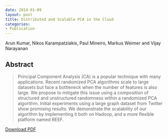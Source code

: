 ```yaml
---
date: 2014-01-09
layout: post
title: Distributed and Scalable PCA in the Cloud
categories:
- Publication
---
```


Arun Kumar, Nikos Karampatziakis, Paul Mineiro, Markus Weimer and Vijay Narayanan

## Abstract
<blockquote>
Principal Component Analysis (CA) is a popular technique with many applications. Recent randomized PCA algorithms scale to large datasets but face a bottleneck when the number of features is also large. We propose to mitigate this issue using a composition of structured and unstructured randomness within a randomized PCA algorithm. Initial experiments using a large graph dataset from Twitter show promising results. We demonstrate the scalability of our algorithm by implementing it both on Hadoop, and a more flexible platform named REEF.
</blockquote>

[Download PDF](http://cs.markusweimer.com/wp-content/uploads/2014/01/2013-NIPS-BigLearn-DistributedAndScalablePCAinTheCloud.pdf)